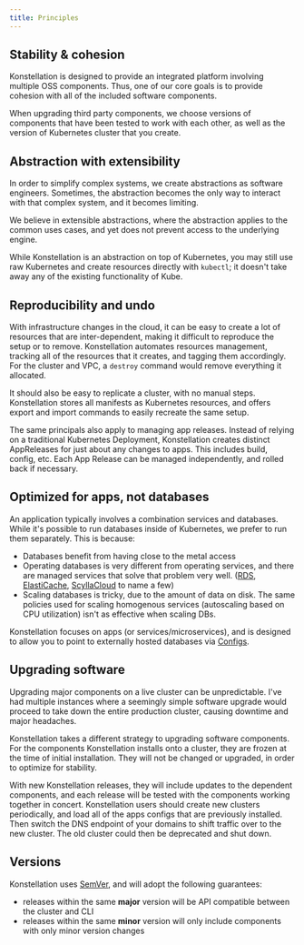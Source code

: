 ```yaml
---
title: Principles
---
```


## Stability & cohesion

Konstellation is designed to provide an integrated platform involving multiple OSS components. Thus, one of our core goals is to provide cohesion with all of the included software components.

When upgrading third party components, we choose versions of components that have been tested to work with each other, as well as the version of Kubernetes cluster that you create.

## Abstraction with extensibility

In order to simplify complex systems, we create abstractions as software engineers. Sometimes, the abstraction becomes the only way to interact with that complex system, and it becomes limiting.

We believe in extensible abstractions, where the abstraction applies to the common uses cases, and yet does not prevent access to the underlying engine.

While Konstellation is an abstraction on top of Kubernetes, you may still use raw Kubernetes and create resources directly with `kubectl`; it doesn't take away any of the existing functionality of Kube.



## Reproducibility and undo

With infrastructure changes in the cloud, it can be easy to create a lot of resources that are inter-dependent, making it difficult to reproduce the setup or to remove. Konstellation automates resources management, tracking all of the resources that it creates, and tagging them accordingly. For the cluster and VPC, a `destroy` command would remove everything it allocated.

It should also be easy to replicate a cluster, with no manual steps. Konstellation stores all manifests as Kubernetes resources, and offers export and import commands to easily recreate the same setup.

The same principals also apply to managing app releases. Instead of relying on a traditional Kubernetes Deployment, Konstellation creates distinct AppReleases for just about any changes to apps. This includes build, config, etc. Each App Release can be managed independently, and rolled back if necessary.

## Optimized for apps, not databases

An application typically involves a combination services and databases. While it's possible to run databases inside of Kubernetes, we prefer to run them separately. This is because:

* Databases benefit from having close to the metal access
* Operating databases is very different from operating services, and there are managed services that solve that problem very well. ([RDS](https://aws.amazon.com/rds/), [ElastiCache](https://aws.amazon.com/elasticache/), [ScyllaCloud](https://www.scylladb.com/product/scylla-cloud/) to name a few)
* Scaling databases is tricky, due to the amount of data on disk. The same policies used for scaling homogenous services (autoscaling based on CPU utilization) isn't as effective when scaling DBs.

Konstellation focuses on apps (or services/microservices), and is designed to allow you to point to externally hosted databases via [Configs](apps/configuration.md).

## Upgrading software

Upgrading major components on a live cluster can be unpredictable. I've had multiple instances where a seemingly simple software upgrade would proceed to take down the entire production cluster, causing downtime and major headaches.

Konstellation takes a different strategy to upgrading software components. For the components Konstellation installs onto a cluster, they are frozen at the time of initial installation. They will not be changed or upgraded, in order to optimize for stability.

With new Konstellation releases, they will include updates to the dependent components, and each release will be tested with the components working together in concert. Konstellation users should create new clusters periodically, and load all of the apps configs that are previously installed. Then switch the DNS endpoint of your domains to shift traffic over to the new cluster. The old cluster could then be deprecated and shut down.

## Versions

Konstellation uses [SemVer](https://semver.org/), and will adopt the following guarantees:

* releases within the same __major__ version will be API compatible between the cluster and CLI
* releases within the same __minor__ version will only include components with only minor version changes
